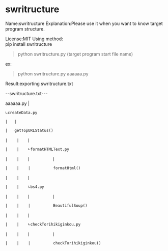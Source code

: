 # swritructure

Name:swritructure
Explanation:Please use it when you want to know target program structure.

License:MIT
Using method:  
pip install swritructure

>python swritructure.py (target program start file name)

ex:
>python swritructure.py aaaaaa.py

Result:exporting swritructure.txt

--swritructure.txt---

 aaaaaa.py
     |

    ∟createData.py

    |   |

    |   getTopURLStatus()

    |    |  　|

    |    |    ∟formatHTMLText.py

    |    |  　|          |

    |    |    |          formatHtml()

    |    |  　|

    |    |    ∟bs4.py

    |    |  　|          |

    |    |    |          BeautifulSoup()

    |    |  　|

    |    |    ∟checkTorihikiginkou.py

    |    |  　|          |

    |    |    |          checkTorihikiginkou()
